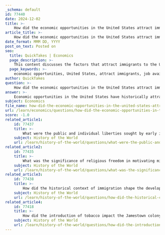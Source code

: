 ```yaml
---
_schema: default
id: 77440
date: 2024-12-02
title: >-
    How did the economic opportunities in the United States attract immigrants?
article_title: >-
    How did the economic opportunities in the United States attract immigrants?
date_format: MMM DD, YYYY
post_on_text: Posted on
seo:
  title: QuickTakes | Economics
  page_description: >-
    This content discusses the factors that attract immigrants to the United States, highlighting economic opportunities such as job availability, diverse employment sectors, and contributions to economic growth, alongside the historical context and the American Dream.
  page_keywords: >-
    economic opportunities, United States, attract immigrants, job availability, diverse employment, economic growth, American Dream, immigration history, labor demand, upward mobility
author: QuickTakes
question: >-
    How did the economic opportunities in the United States attract immigrants?
answer: >-
    Economic opportunities in the United States have historically attracted immigrants for several reasons. The perception of the U.S. as a land of opportunity has been a significant driving force behind immigration, particularly during periods of economic hardship in other countries.\n\n1. **Job Availability**: The U.S. economy has consistently demonstrated robust job growth, with immigrants playing a crucial role in this success. For instance, in recent reports, the Bureau of Labor Statistics indicated that the U.S. added 303,000 payroll jobs in a single month, highlighting the ongoing demand for labor. Immigrants fill various roles across industries, including low-wage occupations in healthcare and food services, which are essential for the functioning of the economy.\n\n2. **Diverse Employment Opportunities**: Immigrants contribute to a wide range of sectors, from low-wage jobs to skilled professions. For example, there are significant numbers of immigrant workers in healthcare, with over 547,000 employed in roles such as nursing assistants and personal care aides. Additionally, many immigrants work in technical fields, with 568,000 in computer science roles, showcasing the diverse opportunities available.\n\n3. **Economic Growth Contribution**: Immigration has been linked to GDP growth in the U.S. Higher immigration levels have contributed approximately 0.1 percentage points to GDP growth annually in recent years. This economic expansion is partly due to the increased productive capacity that immigrants bring, which helps counteract inflationary pressures and supports consumer spending.\n\n4. **Historical Context**: The roots of immigration to the U.S. can be traced back to the colonial era, where European settlers sought economic opportunities, religious freedom, and a fresh start. This historical context laid the foundation for the ongoing influx of immigrants seeking better lives, particularly during times of economic distress in their home countries.\n\n5. **The American Dream**: The concept of the American Dream, which embodies ideals of prosperity, individualism, and the opportunity for upward mobility, continues to resonate with immigrants. Many view the U.S. as a place where hard work can lead to improved living standards and a better future for their families.\n\nIn summary, the combination of job availability, diverse employment opportunities, contributions to economic growth, historical context, and the allure of the American Dream has made the United States an attractive destination for immigrants seeking economic opportunities.
subject: Economics
file_name: how-did-the-economic-opportunities-in-the-united-states-attract-immigrants.md
url: /learn/economics/questions/how-did-the-economic-opportunities-in-the-united-states-attract-immigrants
score: -1.0
related_article1:
    id: 77437
    title: >-
        What were the public and individual liberties sought by early immigrants to the United States?
    subject: History of the World
    url: /learn/history-of-the-world/questions/what-were-the-public-and-individual-liberties-sought-by-early-immigrants-to-the-united-states
related_article2:
    id: 77435
    title: >-
        What was the significance of religious freedom in motivating migration to the Americas?
    subject: History of the World
    url: /learn/history-of-the-world/questions/what-was-the-significance-of-religious-freedom-in-motivating-migration-to-the-americas
related_article3:
    id: 77438
    title: >-
        How did the historical context of immigration shape the development of the United States?
    subject: History of the World
    url: /learn/history-of-the-world/questions/how-did-the-historical-context-of-immigration-shape-the-development-of-the-united-states
related_article4:
    id: 77418
    title: >-
        How did the introduction of tobacco impact the Jamestown colony?
    subject: History of the World
    url: /learn/history-of-the-world/questions/how-did-the-introduction-of-tobacco-impact-the-jamestown-colony
---
```


&nbsp;
